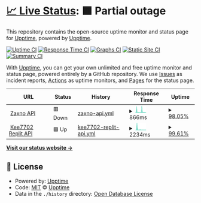 # [📈 Live Status](https://uptime.kee6.tk): <!--live status--> **🟧 Partial outage**

This repository contains the open-source uptime monitor and status page for [Upptime](https://upptime.js.org), powered by [Upptime](https://github.com/upptime/upptime).

[![Uptime CI](https://github.com/Kee7702/api-uptime/workflows/Uptime%20CI/badge.svg)](https://github.com/Kee7702/api-uptime/actions?query=workflow%3A%22Uptime+CI%22)
[![Response Time CI](https://github.com/Kee7702/api-uptime/workflows/Response%20Time%20CI/badge.svg)](https://github.com/Kee7702/api-uptime/actions?query=workflow%3A%22Response+Time+CI%22)
[![Graphs CI](https://github.com/Kee7702/api-uptime/workflows/Graphs%20CI/badge.svg)](https://github.com/Kee7702/api-uptime/actions?query=workflow%3A%22Graphs+CI%22)
[![Static Site CI](https://github.com/Kee7702/api-uptime/workflows/Static%20Site%20CI/badge.svg)](https://github.com/Kee7702/api-uptime/actions?query=workflow%3A%22Static+Site+CI%22)
[![Summary CI](https://github.com/Kee7702/api-uptime/workflows/Summary%20CI/badge.svg)](https://github.com/Kee7702/api-uptime/actions?query=workflow%3A%22Summary+CI%22)

With [Upptime](https://upptime.js.org), you can get your own unlimited and free uptime monitor and status page, powered entirely by a GitHub repository. We use [Issues](https://github.com/upptime/upptime/issues) as incident reports, [Actions](https://github.com/Kee7702/api-uptime/actions) as uptime monitors, and [Pages](https://uptime.kee6.tk) for the status page.

<!--start: status pages-->
<!-- This summary is generated by Upptime (https://github.com/upptime/upptime) -->
<!-- Do not edit this manually, your changes will be overwritten -->
<!-- prettier-ignore -->
| URL | Status | History | Response Time | Uptime |
| --- | ------ | ------- | ------------- | ------ |
| <img alt="" src="https://icons.duckduckgo.com/ip3/api.kee6.tk.ico" height="13"> [Zaxno API](https://api.kee6.tk/status) | 🟥 Down | [zaxno-api.yml](https://github.com/Kee7702/api-uptime/commits/HEAD/history/zaxno-api.yml) | <details><summary><img alt="Response time graph" src="./graphs/zaxno-api/response-time-week.png" height="20"> 866ms</summary><br><a href="https://uptime.kee6.tk/history/zaxno-api"><img alt="Response time 704" src="https://img.shields.io/endpoint?url=https%3A%2F%2Fraw.githubusercontent.com%2FKee7702%2Fapi-uptime%2FHEAD%2Fapi%2Fzaxno-api%2Fresponse-time.json"></a><br><a href="https://uptime.kee6.tk/history/zaxno-api"><img alt="24-hour response time 1339" src="https://img.shields.io/endpoint?url=https%3A%2F%2Fraw.githubusercontent.com%2FKee7702%2Fapi-uptime%2FHEAD%2Fapi%2Fzaxno-api%2Fresponse-time-day.json"></a><br><a href="https://uptime.kee6.tk/history/zaxno-api"><img alt="7-day response time 866" src="https://img.shields.io/endpoint?url=https%3A%2F%2Fraw.githubusercontent.com%2FKee7702%2Fapi-uptime%2FHEAD%2Fapi%2Fzaxno-api%2Fresponse-time-week.json"></a><br><a href="https://uptime.kee6.tk/history/zaxno-api"><img alt="30-day response time 704" src="https://img.shields.io/endpoint?url=https%3A%2F%2Fraw.githubusercontent.com%2FKee7702%2Fapi-uptime%2FHEAD%2Fapi%2Fzaxno-api%2Fresponse-time-month.json"></a><br><a href="https://uptime.kee6.tk/history/zaxno-api"><img alt="1-year response time 704" src="https://img.shields.io/endpoint?url=https%3A%2F%2Fraw.githubusercontent.com%2FKee7702%2Fapi-uptime%2FHEAD%2Fapi%2Fzaxno-api%2Fresponse-time-year.json"></a></details> | <details><summary><a href="https://uptime.kee6.tk/history/zaxno-api">98.05%</a></summary><a href="https://uptime.kee6.tk/history/zaxno-api"><img alt="All-time uptime 97.32%" src="https://img.shields.io/endpoint?url=https%3A%2F%2Fraw.githubusercontent.com%2FKee7702%2Fapi-uptime%2FHEAD%2Fapi%2Fzaxno-api%2Fuptime.json"></a><br><a href="https://uptime.kee6.tk/history/zaxno-api"><img alt="24-hour uptime 98.13%" src="https://img.shields.io/endpoint?url=https%3A%2F%2Fraw.githubusercontent.com%2FKee7702%2Fapi-uptime%2FHEAD%2Fapi%2Fzaxno-api%2Fuptime-day.json"></a><br><a href="https://uptime.kee6.tk/history/zaxno-api"><img alt="7-day uptime 98.05%" src="https://img.shields.io/endpoint?url=https%3A%2F%2Fraw.githubusercontent.com%2FKee7702%2Fapi-uptime%2FHEAD%2Fapi%2Fzaxno-api%2Fuptime-week.json"></a><br><a href="https://uptime.kee6.tk/history/zaxno-api"><img alt="30-day uptime 97.32%" src="https://img.shields.io/endpoint?url=https%3A%2F%2Fraw.githubusercontent.com%2FKee7702%2Fapi-uptime%2FHEAD%2Fapi%2Fzaxno-api%2Fuptime-month.json"></a><br><a href="https://uptime.kee6.tk/history/zaxno-api"><img alt="1-year uptime 97.32%" src="https://img.shields.io/endpoint?url=https%3A%2F%2Fraw.githubusercontent.com%2FKee7702%2Fapi-uptime%2FHEAD%2Fapi%2Fzaxno-api%2Fuptime-year.json"></a></details>
| <img alt="" src="https://icons.duckduckgo.com/ip3/api.spookee.tk.ico" height="13"> [Kee7702 Replit API](https://api.spookee.tk/status) | 🟩 Up | [kee7702-replit-api.yml](https://github.com/Kee7702/api-uptime/commits/HEAD/history/kee7702-replit-api.yml) | <details><summary><img alt="Response time graph" src="./graphs/kee7702-replit-api/response-time-week.png" height="20"> 2234ms</summary><br><a href="https://uptime.kee6.tk/history/kee7702-replit-api"><img alt="Response time 2056" src="https://img.shields.io/endpoint?url=https%3A%2F%2Fraw.githubusercontent.com%2FKee7702%2Fapi-uptime%2FHEAD%2Fapi%2Fkee7702-replit-api%2Fresponse-time.json"></a><br><a href="https://uptime.kee6.tk/history/kee7702-replit-api"><img alt="24-hour response time 635" src="https://img.shields.io/endpoint?url=https%3A%2F%2Fraw.githubusercontent.com%2FKee7702%2Fapi-uptime%2FHEAD%2Fapi%2Fkee7702-replit-api%2Fresponse-time-day.json"></a><br><a href="https://uptime.kee6.tk/history/kee7702-replit-api"><img alt="7-day response time 2234" src="https://img.shields.io/endpoint?url=https%3A%2F%2Fraw.githubusercontent.com%2FKee7702%2Fapi-uptime%2FHEAD%2Fapi%2Fkee7702-replit-api%2Fresponse-time-week.json"></a><br><a href="https://uptime.kee6.tk/history/kee7702-replit-api"><img alt="30-day response time 2056" src="https://img.shields.io/endpoint?url=https%3A%2F%2Fraw.githubusercontent.com%2FKee7702%2Fapi-uptime%2FHEAD%2Fapi%2Fkee7702-replit-api%2Fresponse-time-month.json"></a><br><a href="https://uptime.kee6.tk/history/kee7702-replit-api"><img alt="1-year response time 2056" src="https://img.shields.io/endpoint?url=https%3A%2F%2Fraw.githubusercontent.com%2FKee7702%2Fapi-uptime%2FHEAD%2Fapi%2Fkee7702-replit-api%2Fresponse-time-year.json"></a></details> | <details><summary><a href="https://uptime.kee6.tk/history/kee7702-replit-api">99.61%</a></summary><a href="https://uptime.kee6.tk/history/kee7702-replit-api"><img alt="All-time uptime 99.70%" src="https://img.shields.io/endpoint?url=https%3A%2F%2Fraw.githubusercontent.com%2FKee7702%2Fapi-uptime%2FHEAD%2Fapi%2Fkee7702-replit-api%2Fuptime.json"></a><br><a href="https://uptime.kee6.tk/history/kee7702-replit-api"><img alt="24-hour uptime 100.00%" src="https://img.shields.io/endpoint?url=https%3A%2F%2Fraw.githubusercontent.com%2FKee7702%2Fapi-uptime%2FHEAD%2Fapi%2Fkee7702-replit-api%2Fuptime-day.json"></a><br><a href="https://uptime.kee6.tk/history/kee7702-replit-api"><img alt="7-day uptime 99.61%" src="https://img.shields.io/endpoint?url=https%3A%2F%2Fraw.githubusercontent.com%2FKee7702%2Fapi-uptime%2FHEAD%2Fapi%2Fkee7702-replit-api%2Fuptime-week.json"></a><br><a href="https://uptime.kee6.tk/history/kee7702-replit-api"><img alt="30-day uptime 99.70%" src="https://img.shields.io/endpoint?url=https%3A%2F%2Fraw.githubusercontent.com%2FKee7702%2Fapi-uptime%2FHEAD%2Fapi%2Fkee7702-replit-api%2Fuptime-month.json"></a><br><a href="https://uptime.kee6.tk/history/kee7702-replit-api"><img alt="1-year uptime 99.70%" src="https://img.shields.io/endpoint?url=https%3A%2F%2Fraw.githubusercontent.com%2FKee7702%2Fapi-uptime%2FHEAD%2Fapi%2Fkee7702-replit-api%2Fuptime-year.json"></a></details>

<!--end: status pages-->

[**Visit our status website →**](https://uptime.kee6.tk)

## 📄 License

- Powered by: [Upptime](https://github.com/upptime/upptime)
- Code: [MIT](./LICENSE) © [Upptime](https://upptime.js.org)
- Data in the `./history` directory: [Open Database License](https://opendatacommons.org/licenses/odbl/1-0/)
